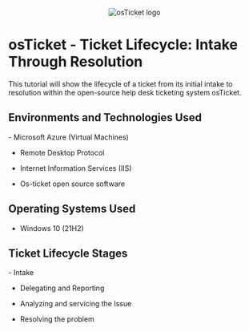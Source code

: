 <p align="center">

<img src="https://i.imgur.com/Clzj7Xs.png" alt="osTicket logo"/>

</p>

<h1>osTicket - Ticket Lifecycle: Intake Through Resolution</h1>

This tutorial will show the lifecycle of a ticket from its initial intake to resolution within the open-source help desk ticketing system osTicket.<br />

<h2>Environments and Technologies Used</h2>
- Microsoft Azure (Virtual Machines)

- Remote Desktop Protocol 

- Internet Information Services (IIS)

- Os-ticket open source software

<h2>Operating Systems Used </h2>

- Windows 10</b> (21H2)

<h2>Ticket Lifecycle Stages</h2>
- Intake

- Delegating and Reporting

- Analyzing and servicing the Issue

- Resolving the problem 





